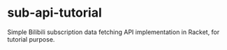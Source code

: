 # sub-api-tutorial

Simple Bilibili subscription data fetching API implementation in Racket, for tutorial purpose.
